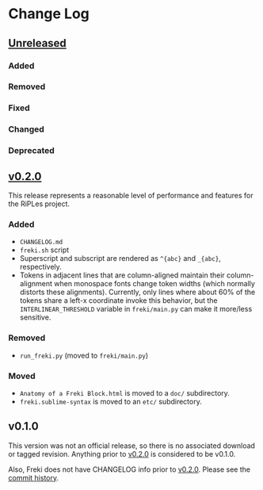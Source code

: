 # Change Log

## [Unreleased][unreleased]

### Added
### Removed
### Fixed
### Changed
### Deprecated


## [v0.2.0]

This release represents a reasonable level of performance and features
for the RiPLes project.

### Added

* `CHANGELOG.md`
* `freki.sh` script
* Superscript and subscript are rendered as `^{abc}` and `_{abc}`,
  respectively.
* Tokens in adjacent lines that are column-aligned maintain their
  column-alignment when monospace fonts change token widths (which
  normally distorts these alignments). Currently, only lines where about
  60% of the tokens share a left-x coordinate invoke this behavior, but
  the `INTERLINEAR_THRESHOLD` variable in `freki/main.py` can make it
  more/less sensitive.

### Removed

* `run_freki.py` (moved to `freki/main.py`)

### Moved

* `Anatomy of a Freki Block.html` is moved to a `doc/` subdirectory.
* `freki.sublime-syntax` is moved to an `etc/` subdirectory.

## v0.1.0

This version was not an official release, so there is no associated
download or tagged revision. Anything prior to [v0.2.0] is considered
to be v0.1.0.

Also, Freki does not have CHANGELOG info prior to [v0.2.0]. Please see
the [commit history](https://github.com/xigt/freki/commits/master).

[unreleased]: https://github.com/xigt/freki/tree/develop
[v0.2.0]: https://github.com/xigt/freki/releases/tag/v0.2.0
